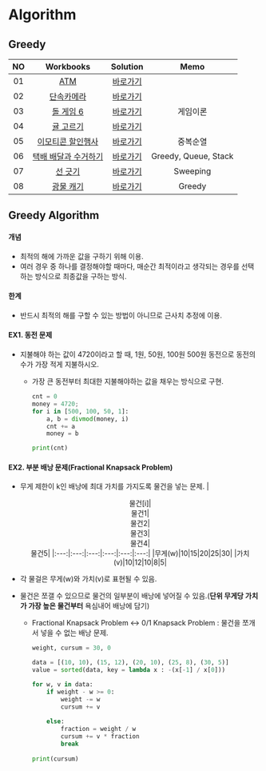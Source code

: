 # Algorithm 

## Greedy
|<center>NO|                                <center>Workbooks                                |        <center>Solution        |     <center>Memo     |
|:---:|:-------------------------------------------------------------------------------:|:------------------------------:|:--------------------:|
|01|                  [ATM](https://www.acmicpc.net/problem/11399)                   |     [바로가기](./Solution/ATM)     ||
|02|    [단속카메라](https://school.programmers.co.kr/learn/courses/30/lessons/42884)     |    [바로가기](./Solution/단속카메라)    ||
|03|                 [돌 게임 6](https://www.acmicpc.net/problem/9660)                  | [바로가기](./Solution/돌%20게임%206)  |         게임이론         |
|04|    [귤 고르기](https://school.programmers.co.kr/learn/courses/30/lessons/138476)    |   [바로가기](./Solution/귤%20고르기)   ||
|05|  [이모티콘 할인행사](https://school.programmers.co.kr/learn/courses/30/lessons/150368)  | [바로가기](./Solution/이모티콘%20할인행사) |         중복순열         |
|06| [택배 배달과 수거하기](https://school.programmers.co.kr/learn/courses/30/lessons/150369) |[바로가기](./Solution/택배%20배달과%20수거하기) | Greedy, Queue, Stack |
|07|                  [선 긋기](https://www.acmicpc.net/problem/2170)                   |   [바로가기](./Solution/선%20긋기)    |       Sweeping       |
|08|                  [광물 캐기](https://school.programmers.co.kr/learn/courses/30/lessons/172927)                   |   [바로가기](./Solution/광물%20캐기)    |       Greedy    |


## Greedy Algorithm 
#### 개념
- 최적의 해에 가까운 값을 구하기 위해 이용.
- 여러 경우 중 하나를 결정해야할 때마다, 매순간 최적이라고 생각되는 경우를 선택하는 방식으로 최종값을 구하는 방식.


#### 한계
- 반드시 최적의 해를 구할 수 있는 방법이 아니므로 근사치 추정에 이용.
 

#### EX1. 동전 문제
- 지불해야 하는 값이 4720이라고 할 때, 1원, 50원, 100원 500원 동전으로 동전의 수가 가장 적게 지불하시오.
    - 가장 큰 동전부터 최대한 지불해야하는 값을 채우는 방식으로 구현.

        ```python
        cnt = 0
        money = 4720;
        for i in [500, 100, 50, 1]:
            a, b = divmod(money, i)
            cnt += a
            money = b

        print(cnt)
        ```

#### EX2. 부분 배낭 문제(Fractional Knapsack Problem) 
- 무게 제한이 k인 배낭에 최대 가치를 가지도록 물건을 넣는 문제.
    |<center>물건[i]|<center>물건1|<center>물건2|<center>물건3|<center>물건4|<center>물건5|
    |:---:|:---:|:---:|:---:|:---:|:---:|
    |무게(w)|10|15|20|25|30|
    |가치(v)|10|12|10|8|5|

- 각 물걸은 무게(w)와 가치(v)로 표현될 수 있음.
- 물건은 쪼갤 수 있으므로 물건의 일부분이 배낭에 넣어질 수 있음.(**단위 무게당 가치가 가장 높은 물건부터** 욕심내어 배낭에 담기)
    - Fractional Knapsack Problem <-> 0/1 Knapsack Problem : 물건을 쪼개서 넣을 수 없는 배낭 문제. 
        
        ```python
        weight, cursum = 30, 0

        data = [(10, 10), (15, 12), (20, 10), (25, 8), (30, 5)]
        value = sorted(data, key = lambda x : -(x[-1] / x[0]))

        for w, v in data:
            if weight - w >= 0:
                weight -= w
                cursum += v
            
            else:
                fraction = weight / w
                cursum += v * fraction
                break
                
        print(cursum)
        ```
